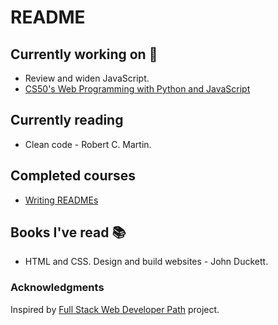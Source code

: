 # README

## Currently working on 📝

- Review and widen JavaScript.
- [CS50's Web Programming with Python and JavaScript](https://courses.edx.org/courses/course-v1:HarvardX+CS50W+Web/)

## Currently reading

- Clean code - Robert C. Martin.

## Completed courses

- [Writing READMEs](https://classroom.udacity.com/courses/ud777)

## Books I've read 📚

- HTML and CSS. Design and build websites - John Duckett.

### Acknowledgments

Inspired by [Full Stack Web Developer Path](https://github.com/shovanch/fullstack-web-developer-path) project.
